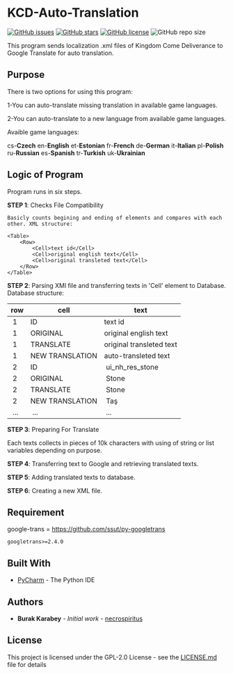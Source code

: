 # KCD-Auto-Translation
<a href="https://github.com/necrospiritus/KCD-Auto-Translation/issues"><img alt="GitHub issues" src="https://img.shields.io/github/issues/necrospiritus/KCD-Auto-Translation"></a>
<a href="https://github.com/necrospiritus/KCD-Auto-Translation/stargazers"><img alt="GitHub stars" src="https://img.shields.io/github/stars/necrospiritus/KCD-Auto-Translation"></a>
<a href="https://github.com/necrospiritus/KCD-Auto-Translation/blob/master/LICENSE"><img alt="GitHub license" src="https://img.shields.io/github/license/necrospiritus/KCD-Auto-Translation"></a>
<img alt="GitHub repo size" src="https://img.shields.io/github/repo-size/necrospiritus/KCD-Auto-Translation">

This program sends localization .xml files of Kingdom Come Deliverance to Google Translate for auto translation.

## Purpose

There is two options for using this program:

1-You can auto-translate missing translation in available game languages.

2-You can auto-translate to a new language from available game languages.

Avaible game languages:

cs-**Czech**
en-**English**
et-**Estonian**
fr-**French**
de-**German**
it-**Italian**
pl-**Polish**
ru-**Russian**
es-**Spanish**
tr-**Turkish**
uk-**Ukrainian**

## Logic of Program

Program runs in six steps.

**STEP 1**: Checks File Compatibility

	Basicly counts begining and ending of elements and compares with each other. XML structure: 
	
	<Table>
		<Row>
			<Cell>text id</Cell>
			<Cell>original english text</Cell>
			<Cell>original transleted text</Cell>
		</Row>
	</Table>

**STEP 2**: Parsing XMl file and transferring texts in 'Cell' element to Database.
	Database structure:
	<table>
		<thead>
		<tr>
			<th>row</th>
			<th>cell</th>
			<th>text</th>
		</tr>
		</thead>
		<tbody>
		<tr>
			<td>&nbsp;1</td>
			<td>ID</td>
			<td>text id</td>
		</tr>
		<tr>
			<td>&nbsp;1</td>
			<td>ORIGINAL</td>
			<td>original english text</td>
		</tr>
		<tr>
			<td>&nbsp;1</td>
			<td>TRANSLATE</td>
			<td>original&nbsp;transleted text</td>
		</tr>
		<tr>
			<td>&nbsp;1</td>
			<td>NEW TRANSLATION</td>
			<td>auto-transleted text</td>
		</tr>
		<tr>
			<td>&nbsp;2</td>
			<td>ID</td>
			<td>&nbsp;ui_nh_res_stone</td>
		</tr>
		<tr>
			<td>&nbsp;2</td>
			<td>ORIGINAL</td>
			<td>&nbsp;Stone</td>
		</tr>
		<tr>
			<td>&nbsp;2</td>
			<td>TRANSLATE</td>
			<td>&nbsp;Stone</td>
		</tr>
		<tr>
			<td>&nbsp;2</td>
			<td>NEW TRANSLATION</td>
			<td>&nbsp;Taş</td>
		</tr>
		<tr>
			<td>&nbsp;...</td>
			<td>&nbsp;...</td>
			<td>&nbsp;...</td>
		</tr>
		<tbody>
	</table>

**STEP 3**: Preparing For Translate

Each texts collects in pieces of 10k characters with using of string or list variables depending on purpose.

**STEP 4**: Transferring text to Google and retrieving translated texts.

**STEP 5**: Adding translated texts to database.

**STEP 6**: Creating a new XML file.
## Requirement

google-trans = https://github.com/ssut/py-googletrans

```
googletrans>=2.4.0
```

## Built With

* [PyCharm](https://www.jetbrains.com/pycharm/) - The Python IDE

## Authors

* **Burak Karabey** - *Initial work* - [necrospiritus](https://github.com/necrospiritus)

## License

This project is licensed under the GPL-2.0 License - see the [LICENSE.md](LICENSE.md) file for details



